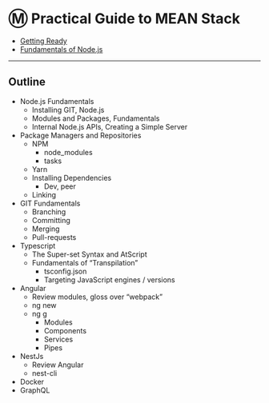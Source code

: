 # Ⓜ Practical Guide to MEAN Stack

* [Getting Ready](docs/node-js/0-getting-ready.md)
* [Fundamentals of Node.js](docs/node-js/1-node-fundamentals.md)
  
----

## Outline

- Node.js Fundamentals
  - Installing GIT, Node.js
  - Modules and Packages, Fundamentals 
  - Internal Node.js APIs, Creating a Simple Server 
- Package Managers and Repositories
  - NPM
    - node_modules
    - tasks
  - Yarn
  - Installing Dependencies
    - Dev, peer
  - Linking
- GIT Fundamentals
  - Branching
  - Committing
  - Merging
  - Pull-requests
- Typescript
  - The Super-set Syntax and AtScript
  - Fundamentals of “Transpilation”
    - tsconfig.json
    - Targeting JavaScript engines / versions
- Angular
  - Review modules, gloss over “webpack”
  - ng new
  - ng g
    - Modules
    - Components
    - Services
    - Pipes
- NestJs
  - Review Angular
  - nest-cli
- Docker
- GraphQL
